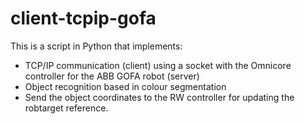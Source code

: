 # client-tcpip-gofa

This is a script in Python that implements:
+ TCP/IP communication (client) using a socket with the Omnicore controller for the ABB GOFA robot (server)
+ Object recognition based in colour segmentation
+ Send the object coordinates to the RW controller for updating the robtarget reference.
